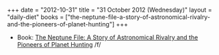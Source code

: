 +++
date = "2012-10-31"
title = "31 October 2012 (Wednesday)"
layout = "daily-diet"
books = ["the-neptune-file-a-story-of-astronomical-rivalry-and-the-pioneers-of-planet-hunting"]
+++

<ul>
<li class="entry Book">Book: <a href="/books/the-neptune-file-a-story-of-astronomical-rivalry-and-the-pioneers-of-planet-hunting">The Neptune File: A Story of Astronomical Rivalry and the Pioneers of Planet Hunting</a> /f/</li>
</ul>